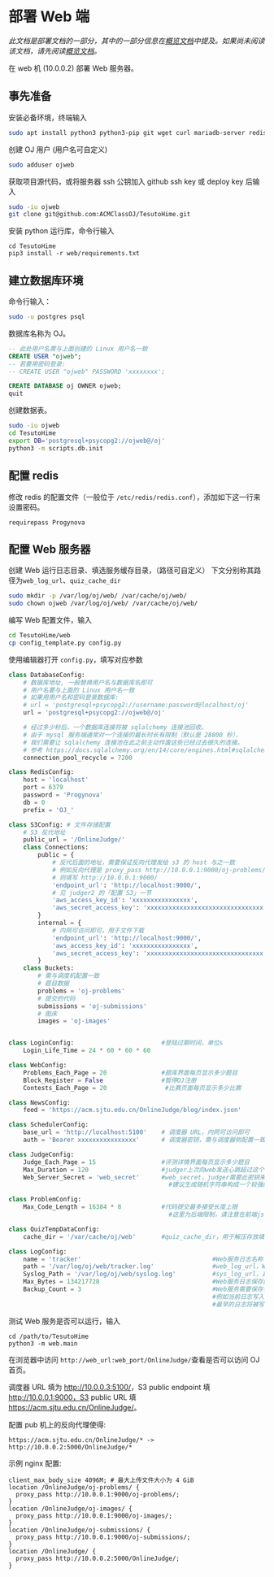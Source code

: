 # 部署 Web 端

*此文档是部署文档的一部分，其中的一部分信息在[概览文档](overview.md)中提及。如果尚未阅读该文档，请先阅读[概览文档](overview.md)。*

在 web 机 (10.0.0.2) 部署 Web 服务器。

## 事先准备

安装必备环境，终端输入

```sh
sudo apt install python3 python3-pip git wget curl mariadb-server redis-server
```

创建 OJ 用户 (用户名可自定义)

```sh
sudo adduser ojweb
```

获取项目源代码，或将服务器 ssh 公钥加入 github ssh key 或 deploy key 后输入

```sh
sudo -iu ojweb
git clone git@github.com:ACMClassOJ/TesutoHime.git
```

安装 python 运行库，命令行输入

```
cd TesutoHime
pip3 install -r web/requirements.txt
```

## 建立数据库环境

命令行输入：

```sh
sudo -u postgres psql
```

数据库名称为 OJ。

```sql
-- 此处用户名需与上面创建的 Linux 用户名一致
CREATE USER "ojweb";
-- 若要用密码登录:
-- CREATE USER "ojweb" PASSWORD 'xxxxxxxx';

CREATE DATABASE oj OWNER ojweb;
quit
```

创建数据表。

```sh
sudo -iu ojweb
cd TesutoHime
export DB='postgresql+psycopg2://ojweb@/oj'
python3 -m scripts.db.init
```

## 配置 redis

修改 redis 的配置文件（一般位于 `/etc/redis/redis.conf`），添加如下这一行来设置密码。
```
requirepass Progynova
```

## 配置 Web 服务器

创建 Web 运行日志目录、填选服务缓存目录，（路径可自定义） 下文分别称其路径为``web_log_url``、``quiz_cache_dir``

```sh
sudo mkdir -p /var/log/oj/web/ /var/cache/oj/web/
sudo chown ojweb /var/log/oj/web/ /var/cache/oj/web/
```

编写 Web 配置文件，输入

```sh
cd TesutoHime/web
cp config_template.py config.py
```

使用编辑器打开 `config.py`，填写对应参数

```python
class DatabaseConfig:
    # 数据库地址, 一般替换用户名与数据库名即可
    # 用户名要与上面的 Linux 用户名一致
    # 如果用用户名和密码登录数据库:
    # url = 'postgresql+psycopg2://username:password@localhost/oj'
    url = 'postgresql+psycopg2://ojweb@/oj'

    # 经过多少秒后，一个数据库连接将被 sqlalchemy 连接池回收。
    # 由于 mysql 服务端通常对一个连接的最长时长有限制（默认是 28800 秒），
    # 我们需要让 sqlalchemy 连接池在此之前主动作废这些已经过去很久的连接。
    # 参考 https://docs.sqlalchemy.org/en/14/core/engines.html#sqlalchemy.create_engine.params.pool_recycle
    connection_pool_recycle = 7200

class RedisConfig:
    host = 'localhost'
    port = 6379
    password = 'Progynova'
    db = 0
    prefix = 'OJ_'

class S3Config: # 文件存储配置
    # S3 反代地址
    public_url = '/OnlineJudge/'
    class Connections:
        public = {
            # 反代后面的地址，需要保证反向代理发给 s3 的 host 与之一致
            # 例如反向代理是 proxy_pass http://10.0.0.1:9000/oj-problems/;
            # 则填写 http://10.0.0.1:9000/
            'endpoint_url': 'http://localhost:9000/',
            # 见 judger2 的「配置 S3」一节
            'aws_access_key_id': 'xxxxxxxxxxxxxxxx',
            'aws_secret_access_key': 'xxxxxxxxxxxxxxxxxxxxxxxxxxxxxxxx',
        }
        internal = {
            # 内网可访问即可，用于文件下载
            'endpoint_url': 'http://localhost:9000/',
            'aws_access_key_id': 'xxxxxxxxxxxxxxxx',
            'aws_secret_access_key': 'xxxxxxxxxxxxxxxxxxxxxxxxxxxxxxxx',
        }
    class Buckets:
        # 需与调度机配置一致
        # 题目数据
        problems = 'oj-problems'
        # 提交的代码
        submissions = 'oj-submissions'
        # 图床
        images = 'oj-images'


class LoginConfig:                        #登陆过期时间，单位s
    Login_Life_Time = 24 * 60 * 60 * 60 

class WebConfig:
    Problems_Each_Page = 20               #题库界面每页显示多少题目
    Block_Register = False                #暂停OJ注册
    Contests_Each_Page = 20                #比赛页面每页显示多少比赛

class NewsConfig:
    feed = 'https://acm.sjtu.edu.cn/OnlineJudge/blog/index.json'

class SchedulerConfig:
    base_url = 'http://localhost:5100'    # 调度器 URL，内网可访问即可
    auth = 'Bearer xxxxxxxxxxxxxxxx'      # 调度器密钥，需与调度器侧配置一致 (请将 x 替换为随机数)

class JudgeConfig:
    Judge_Each_Page = 15                  #评测详情界面每页显示多少题目
    Max_Duration = 120                    #judger上次向web发送心跳超过这个时间判定为下线，单位s
    Web_Server_Secret = 'web_secret'      #web_secret，judger需要此密钥来向web服务器通信
                                            #建议生成随机字符串构成一个较强的密钥

class ProblemConfig:
    Max_Code_Length = 16384 * 8           #代码提交最多接受长度上限
                                            #这里为后端限制，请注意在前端js中还有限制，请一并修改

class QuizTempDataConfig:
    cache_dir = '/var/cache/oj/web'       #quiz_cache_dir，用于解压存放填选临时文件的本地目录

class LogConfig:
    name = 'tracker'                                    #Web服务日志名称
    path = '/var/log/oj/web/tracker.log'                #web_log_url，Web服务日志存放的本地目录
    Syslog_Path = '/var/log/oj/web/syslog.log'          #sys_log_url，其他系统服务日志存放的本地目录
    Max_Bytes = 134217728                               #Web服务日志保存的最大空间
    Backup_Count = 3                                    #Web服务需要保存多少份滚动日志。
                                                        #例如当前日志写入tracker.log, maxBytes为128M，那么当128M被写满时，
                                                        #最早的日志将被写入tracker.log.1；tracker.log.2等依此类推，直到最早的日志被废弃
```

测试 Web 服务是否可以运行，输入

```
cd /path/to/TesutoHime
python3 -m web.main
```

在浏览器中访问 ``http://web_url:web_port/OnlineJudge/``查看是否可以访问 OJ 首页。

调度器 URL 填为 <http://10.0.0.3:5100/>，S3 public endpoint 填
http://10.0.0.1:9000，S3 public URL 填 <https://acm.sjtu.edu.cn/OnlineJudge/>。

配置 pub 机上的反向代理使得:

```
https://acm.sjtu.edu.cn/OnlineJudge/* -> http://10.0.0.2:5000/OnlineJudge/*
```

示例 nginx 配置:

```
client_max_body_size 4096M; # 最大上传文件大小为 4 GiB
location /OnlineJudge/oj-problems/ {
  proxy_pass http://10.0.0.1:9000/oj-problems/;
}
location /OnlineJudge/oj-images/ {
  proxy_pass http://10.0.0.1:9000/oj-images/;
}
location /OnlineJudge/oj-submissions/ {
  proxy_pass http://10.0.0.1:9000/oj-submissions/;
}
location /OnlineJudge/ {
  proxy_pass http://10.0.0.2:5000/OnlineJudge/;
}
```

